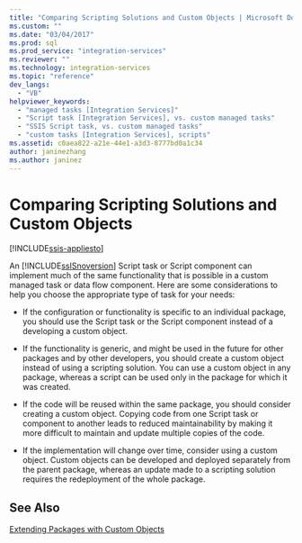 ```yaml
---
title: "Comparing Scripting Solutions and Custom Objects | Microsoft Docs"
ms.custom: ""
ms.date: "03/04/2017"
ms.prod: sql
ms.prod_service: "integration-services"
ms.reviewer: ""
ms.technology: integration-services
ms.topic: "reference"
dev_langs: 
  - "VB"
helpviewer_keywords: 
  - "managed tasks [Integration Services]"
  - "Script task [Integration Services], vs. custom managed tasks"
  - "SSIS Script task, vs. custom managed tasks"
  - "custom tasks [Integration Services], scripts"
ms.assetid: c0aea822-a21e-44e1-a3d3-8777bd0a1c34
author: janinezhang
ms.author: janinez
---
```

# Comparing Scripting Solutions and Custom Objects

[!INCLUDE[ssis-appliesto](../../includes/ssis-appliesto-ssvrpluslinux-asdb-asdw-xxx.md)]


  An [!INCLUDE[ssISnoversion](../../includes/ssisnoversion-md.md)] Script task or Script component can implement much of the same functionality that is possible in a custom managed task or data flow component. Here are some considerations to help you choose the appropriate type of task for your needs:  
  
-   If the configuration or functionality is specific to an individual package, you should use the Script task or the Script component instead of a developing a custom object.  
  
-   If the functionality is generic, and might be used in the future for other packages and by other developers, you should create a custom object instead of using a scripting solution. You can use a custom object in any package, whereas a script can be used only in the package for which it was created.  
  
-   If the code will be reused within the same package, you should consider creating a custom object. Copying code from one Script task or component to another leads to reduced maintainability by making it more difficult to maintain and update multiple copies of the code.  
  
-   If the implementation will change over time, consider using a custom object. Custom objects can be developed and deployed separately from the parent package, whereas an update made to a scripting solution requires the redeployment of the whole package.  
  
## See Also  
 [Extending Packages with Custom Objects](../../integration-services/extending-packages-custom-objects/extending-packages-with-custom-objects.md)  
  
  
